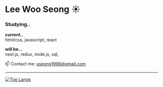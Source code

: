 # Lee Woo Seong ☀



### Studying..
<strong>current..</strong>
<br>html/css, javascript, react

<strong>will be...</strong>
<br>next.js, redux, node.js, sql, 

📫 Contact me: useong1996@gmail.com

---

[![Top Langs](https://github-readme-stats.vercel.app/api/top-langs/?username=leewooseong&layout=compact)](https://github.com/leewooseong/github-readme-stats)

<!--
https://dillinger.io/ : readme.md 파일의 변화를 바로바로 확인할 수 있는 사이트
-->
